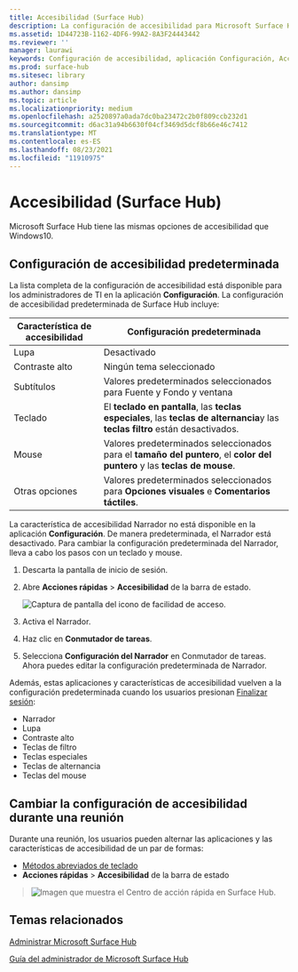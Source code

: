 ```yaml
---
title: Accesibilidad (Surface Hub)
description: La configuración de accesibilidad para Microsoft Surface Hub se puede cambiar mediante la aplicación Configuración. La encontrarás en Accesibilidad. Surface Hub tiene las mismas opciones de accesibilidad que Windows10.
ms.assetid: 1D44723B-1162-4DF6-99A2-8A3F24443442
ms.reviewer: ''
manager: laurawi
keywords: Configuración de accesibilidad, aplicación Configuración, Accesibilidad
ms.prod: surface-hub
ms.sitesec: library
author: dansimp
ms.author: dansimp
ms.topic: article
ms.localizationpriority: medium
ms.openlocfilehash: a2520897a0ada7dc0ba23472c2b0f809ccb232d1
ms.sourcegitcommit: d6ac31a94b6630f04cf3469d5dcf8b66e46c7412
ms.translationtype: MT
ms.contentlocale: es-ES
ms.lasthandoff: 08/23/2021
ms.locfileid: "11910975"
---
```

# <a name="accessibility-surface-hub"></a>Accesibilidad (Surface Hub)

Microsoft Surface Hub tiene las mismas opciones de accesibilidad que Windows10.


## <a name="default-accessibility-settings"></a>Configuración de accesibilidad predeterminada

La lista completa de la configuración de accesibilidad está disponible para los administradores de TI en la aplicación **Configuración**. La configuración de accesibilidad predeterminada de Surface Hub incluye:

| Característica de accesibilidad | Configuración predeterminada  |
| --------------------- | ----------------- |
| Lupa             | Desactivado               |
| Contraste alto         | Ningún tema seleccionado |
| Subtítulos       | Valores predeterminados seleccionados para Fuente y Fondo y ventana |
| Teclado              |               El **teclado en pantalla**, las **teclas especiales**, las **teclas de alternancia**y las **teclas filtro** están desactivados. |
| Mouse                 | Valores predeterminados seleccionados para el **tamaño del puntero**, el **color del puntero** y las **teclas de mouse**. |
| Otras opciones         | Valores predeterminados seleccionados para **Opciones visuales** e **Comentarios táctiles**. |

La característica de accesibilidad Narrador no está disponible en la aplicación **Configuración**. De manera predeterminada, el Narrador está desactivado. Para cambiar la configuración predeterminada del Narrador, lleva a cabo los pasos con un teclado y mouse.

1. Descarta la pantalla de inicio de sesión.
2. Abre **Acciones rápidas** > **Accesibilidad** de la barra de estado.

    ![Captura de pantalla del icono de facilidad de acceso.](images/ease-of-access.png)
    
3. Activa el Narrador.
4. Haz clic en **Conmutador de tareas**.
5. Selecciona **Configuración del Narrador** en Conmutador de tareas. Ahora puedes editar la configuración predeterminada de Narrador.

Además, estas aplicaciones y características de accesibilidad vuelven a la configuración predeterminada cuando los usuarios presionan [Finalizar sesión](finishing-your-surface-hub-meeting.md):
- Narrador
- Lupa
- Contraste alto
- Teclas de filtro
- Teclas especiales
- Teclas de alternancia
- Teclas del mouse


## <a name="change-accessibility-settings-during-a-meeting"></a>Cambiar la configuración de accesibilidad durante una reunión

Durante una reunión, los usuarios pueden alternar las aplicaciones y las características de accesibilidad de un par de formas:
- [Métodos abreviados de teclado](https://support.microsoft.com/help/13813/windows-10-microsoft-surface-hub-keyboard-shortcuts)
- **Acciones rápidas** > **Accesibilidad** de la barra de estado

> ![Imagen que muestra el Centro de acción rápida en Surface Hub.](images/sh-quick-action.png)


## <a name="related-topics"></a>Temas relacionados

[Administrar Microsoft Surface Hub](manage-surface-hub.md)

[Guía del administrador de Microsoft Surface Hub](surface-hub-administrators-guide.md)
